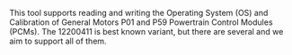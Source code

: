 This tool supports reading and writing the Operating System (OS) and Calibration of General Motors P01 and P59 Powertrain Control Modules (PCMs). The 12200411 is best known variant, but there are several and we aim to support all of them.



